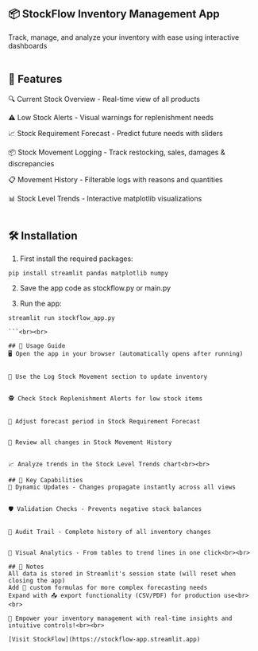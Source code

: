 ## 📦 StockFlow Inventory Management App
Track, manage, and analyze your inventory with ease using interactive dashboards<br><br>

## 🚀 Features
🔍 Current Stock Overview - Real-time view of all products


⚠️ Low Stock Alerts - Visual warnings for replenishment needs


📈 Stock Requirement Forecast - Predict future needs with sliders


📦 Stock Movement Logging - Track restocking, sales, damages & discrepancies


📋 Movement History - Filterable logs with reasons and quantities


📊 Stock Level Trends - Interactive matplotlib visualizations<br><br>

## 🛠️ Installation

1. First install the required packages:

```$
pip install streamlit pandas matplotlib numpy

```

2. Save the app code as stockflow.py or main.py

3. Run the app:

```$
streamlit run stockflow_app.py

```<br><br>

## 🧭 Usage Guide
🖥️ Open the app in your browser (automatically opens after running)


📝 Use the Log Stock Movement section to update inventory


🕵️ Check Stock Replenishment Alerts for low stock items


📅 Adjust forecast period in Stock Requirement Forecast


📁 Review all changes in Stock Movement History


📈 Analyze trends in the Stock Level Trends chart<br><br>

## 🎯 Key Capabilities
🔄 Dynamic Updates - Changes propagate instantly across all views


🛡️ Validation Checks - Prevents negative stock balances


📁 Audit Trail - Complete history of all inventory changes


📐 Visual Analytics - From tables to trend lines in one click<br><br>

## 📌 Notes
All data is stored in Streamlit's session state (will reset when closing the app)
Add 🧮 custom formulas for more complex forecasting needs
Expand with 📤 export functionality (CSV/PDF) for production use<br><br>

🌟 Empower your inventory management with real-time insights and intuitive controls!<br><br>

[Visit StockFlow](https://stockflow-app.streamlit.app)


